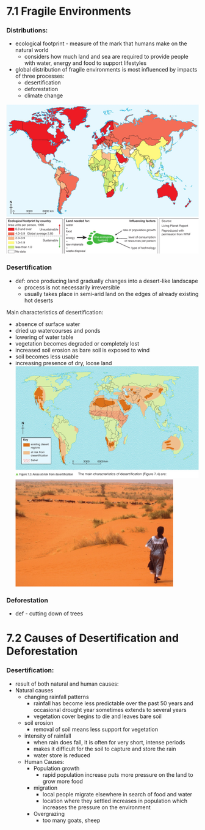 # 7.1 Fragile Environments
### Distributions:
* ecological footprint - measure of the mark that humans make on the natural world
  * considers how much land and sea are required to provide people with water, energy and food to support lifestyles
* global distribution of fragile environments is most influenced by impacts of three processes:
  * desertification
  * deforestation
  * climate change

![ecological_footprint](.src/ecological_footrpint.png)

### Desertification
- def: once producing land gradually changes into a desert-like landscape
  - process is not necessarily irreversible
  - usually takes place in semi-arid land on the edges of already existing hot deserts

Main characteristics of desertification:
  - absence of surface water
  - dried up watercourses and ponds
  - lowering of water table
  - vegetation becomes degraded or completely lost
  - increased soil erosion as bare soil is exposed to wind
  - soil becomes less usable
  - increasing presence of dry, loose land
![desertification1](.src/desertification1.png)
![desertification2](.src/desertification2.png)

### Deforestation
- def - cutting down of trees

# 7.2 Causes of Desertification and Deforestation

### Desertification:
- result of both natural and human causes:
- Natural causes
  - changing rainfall patterns
    - rainfall has become less predictable over the past 50 years and occasional drought year sometimes extends to several years
    - vegetation cover begins to die and leaves bare soil
  - soil erosion
    - removal of soil means less support for vegetation
  - intensity of rainfall
    - when rain does fall, it is often for very short, intense periods
    - makes it difficult for the soil to capture and store the rain
    - water store is reduced
  - Human Causes:
    - Population growth
      - rapid population increase puts more pressure on the land to grow more food
    - migration
      - local people migrate elsewhere in search of food and water
      - location where they settled increases in population which increases the pressure on the environment
    - Overgrazing
      - too many goats, sheep 
